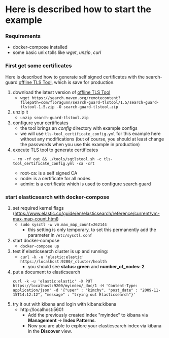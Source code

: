 # Here is described how to start the example

### Requirements
- docker-compose installed
- some basic unix tolls like _wget_, _unzip_, _curl_

### First get some certificates
Here is described how to generate self signed certificates with the search-guard [offline TLS Tool](https://docs.search-guard.com/latest/offline-tls-tool), which is save for production.

1. download the latest version of [offline TLS Tool](https://search.maven.org/#search%7Cga%7C1%7Ca%3A%22search-guard-tlstool%22)
    - `wget https://search.maven.org/remotecontent?filepath=com/floragunn/search-guard-tlstool/1.5/search-guard-tlstool-1.5.zip -O search-guard-tlstool.zip`
2. unzip it
    - `unzip search-guard-tlstool.zip`
3. configure your certificates   
    - the tool brings an _config_ directory with example configs   
    - we will use `tls-tool_certificate_config.yml` for this example here without any modifications (but of course, you should at least change the passwords when you use this example in production)
4. execute TLS tool to generate certificates
    ```
    - rm -rf out && ./tools/sgtlstool.sh -c tls-tool_certificate_config.yml -ca -crt
    ```       
    - root-ca: is a self signed CA 
    - node: is a certificate for all nodes
    - admin: is a certificate which is used to configure search guard
    
### start elasticsearch with docker-compose
1. set required kernel flags (https://www.elastic.co/guide/en/elasticsearch/reference/current/vm-max-map-count.html)
    - `sudo sysctl -w vm.max_map_count=262144`
        - this setting is only temporary, to set this permanently add the parameter in `/etc/sysctl.conf`
2. start docker-compose
    - `docker-compose up`   
3. test if elasticsearch cluster is up and running: 
    - `curl -k -u 'elastic:elastic' https://localhost:9200/_cluster/health`
        - you should see **status: green** and **number_of_nodes: 2**
4. put a document to elasticsearch  
    ```
    curl -k -u 'elastic:elastic' -X PUT https://localhost:9200/myindex/_doc/1 -H 'Content-Type: application/json' -d '{"user" : "kimchy", "post_date" : "2009-11-15T14:12:12", "message" : "trying out Elasticsearch"}'
    ```  
5. try it out with kibana and login with kibana:kibana
    - http://localhost:5601  
        - Add the previously created index "myindex" to kibana via **Management** -> **Index Patterns**.
        - Now you are able to explore your elasticsearch index via kibana in the **Discover** view.